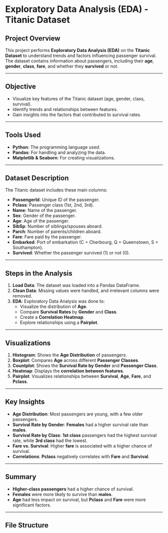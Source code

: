 # Exploratory Data Analysis (EDA) - Titanic Dataset

## Project Overview
This project performs **Exploratory Data Analysis (EDA)** on the **Titanic Dataset** to understand trends and factors influencing passenger survival. The dataset contains information about passengers, including their **age**, **gender**, **class**, **fare**, and whether they **survived** or not.

---

## Objective
- Visualize key features of the Titanic dataset (age, gender, class, survival).
- Identify trends and relationships between features.
- Gain insights into the factors that contributed to survival rates.

---

## Tools Used
- **Python**: The programming language used.
- **Pandas**: For handling and analyzing the data.
- **Matplotlib & Seaborn**: For creating visualizations.

---

## Dataset Description
The Titanic dataset includes these main columns:
- **PassengerId**: Unique ID of the passenger.
- **Pclass**: Passenger class (1st, 2nd, 3rd).
- **Name**: Name of the passenger.
- **Sex**: Gender of the passenger.
- **Age**: Age of the passenger.
- **SibSp**: Number of siblings/spouses aboard.
- **Parch**: Number of parents/children aboard.
- **Fare**: Fare paid by the passenger.
- **Embarked**: Port of embarkation (C = Cherbourg, Q = Queenstown, S = Southampton).
- **Survived**: Whether the passenger survived (1) or not (0).

---

## Steps in the Analysis
1. **Load Data**: The dataset was loaded into a Pandas DataFrame.
2. **Clean Data**: Missing values were handled, and irrelevant columns were removed.
3. **EDA**: Exploratory Data Analysis was done to:
   - Visualize the distribution of **Age**.
   - Compare **Survival Rates** by **Gender** and **Class**.
   - Create a **Correlation Heatmap**.
   - Explore relationships using a **Pairplot**.

---

## Visualizations
1. **Histogram**: Shows the **Age Distribution** of passengers.
2. **Boxplot**: Compares **Age** across different **Passenger Classes**.
3. **Countplot**: Shows the **Survival Rate by Gender** and **Passenger Class**.
4. **Heatmap**: Displays the **correlation between features**.
5. **Pairplot**: Visualizes relationships between **Survival**, **Age**, **Fare**, and **Pclass**.

---

## Key Insights
- **Age Distribution**: Most passengers are young, with a few older passengers.
- **Survival Rate by Gender**: **Females** had a higher survival rate than **males**.
- **Survival Rate by Class**: **1st class** passengers had the highest survival rate, while **3rd class** had the lowest.
- **Fare vs. Survival**: Higher **fare** is associated with a higher chance of survival.
- **Correlations**: **Pclass** negatively correlates with **Fare** and **Survival**.

---

## Summary
- **Higher-class passengers** had a higher chance of survival.
- **Females** were more likely to survive than **males**.
- **Age** had less impact on survival, but **Pclass** and **Fare** were more significant factors.

---

## File Structure
